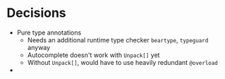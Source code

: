 # Decisions

* Pure type annotations
  * Needs an additional runtime type checker `beartype`, `typeguard` anyway
  * Autocomplete doesn't work with `Unpack[]` yet
  * Without `Unpack[]`, would have to use heavily redundant `@overload`
* 